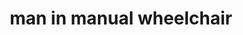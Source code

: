 ---
layout: people&body
title: man in manual wheelchair
emoji: man_in_manual_wheelchair
permalink: 👨‍🦽.html
---